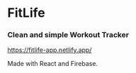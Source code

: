 # FitLife
### Clean and simple Workout Tracker

https://fitlife-app.netlify.app/

Made with React and Firebase.
